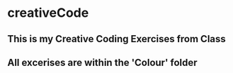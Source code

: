 # creativeCode
## This is my Creative Coding Exercises from Class
## All excerises are within the 'Colour' folder